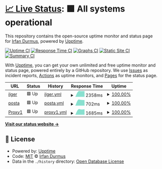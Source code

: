 # [📈 Live Status](https://Irfan.github.io/upptime): <!--live status--> **🟩 All systems operational**

This repository contains the open-source uptime monitor and status page for [Irfan Durmus](http://irfandurmus.com/cv), powered by [Upptime](https://github.com/upptime/upptime).

[![Uptime CI](https://github.com/Irfan/upptime/workflows/Uptime%20CI/badge.svg)](https://github.com/Irfan/upptime/actions?query=workflow%3A%22Uptime+CI%22)
[![Response Time CI](https://github.com/Irfan/upptime/workflows/Response%20Time%20CI/badge.svg)](https://github.com/Irfan/upptime/actions?query=workflow%3A%22Response+Time+CI%22)
[![Graphs CI](https://github.com/Irfan/upptime/workflows/Graphs%20CI/badge.svg)](https://github.com/Irfan/upptime/actions?query=workflow%3A%22Graphs+CI%22)
[![Static Site CI](https://github.com/Irfan/upptime/workflows/Static%20Site%20CI/badge.svg)](https://github.com/Irfan/upptime/actions?query=workflow%3A%22Static+Site+CI%22)
[![Summary CI](https://github.com/Irfan/upptime/workflows/Summary%20CI/badge.svg)](https://github.com/Irfan/upptime/actions?query=workflow%3A%22Summary+CI%22)

With [Upptime](https://upptime.js.org), you can get your own unlimited and free uptime monitor and status page, powered entirely by a GitHub repository. We use [Issues](https://github.com/Irfan/upptime/issues) as incident reports, [Actions](https://github.com/Irfan/upptime/actions) as uptime monitors, and [Pages](https://Irfan.github.io/upptime) for the status page.

<!--start: status pages-->
<!-- This summary is generated by Upptime (https://github.com/upptime/upptime) -->
<!-- Do not edit this manually, your changes will be overwritten -->
<!-- prettier-ignore -->
| URL | Status | History | Response Time | Uptime |
| --- | ------ | ------- | ------------- | ------ |
| <img alt="" src="https://icons.duckduckgo.com/ip3/www.ilger.com.ico" height="13"> [ilger](https://www.ilger.com) | 🟩 Up | [ilger.yml](https://github.com/shirfan/Uptime/commits/HEAD/history/ilger.yml) | <details><summary><img alt="Response time graph" src="./graphs/ilger/response-time-week.png" height="20"> 2358ms</summary><br><a href="https://shirfan.github.io/Uptime/history/ilger"><img alt="Response time 2358" src="https://img.shields.io/endpoint?url=https%3A%2F%2Fraw.githubusercontent.com%2Fshirfan%2FUptime%2FHEAD%2Fapi%2Filger%2Fresponse-time.json"></a><br><a href="https://shirfan.github.io/Uptime/history/ilger"><img alt="24-hour response time 2358" src="https://img.shields.io/endpoint?url=https%3A%2F%2Fraw.githubusercontent.com%2Fshirfan%2FUptime%2FHEAD%2Fapi%2Filger%2Fresponse-time-day.json"></a><br><a href="https://shirfan.github.io/Uptime/history/ilger"><img alt="7-day response time 2358" src="https://img.shields.io/endpoint?url=https%3A%2F%2Fraw.githubusercontent.com%2Fshirfan%2FUptime%2FHEAD%2Fapi%2Filger%2Fresponse-time-week.json"></a><br><a href="https://shirfan.github.io/Uptime/history/ilger"><img alt="30-day response time 2358" src="https://img.shields.io/endpoint?url=https%3A%2F%2Fraw.githubusercontent.com%2Fshirfan%2FUptime%2FHEAD%2Fapi%2Filger%2Fresponse-time-month.json"></a><br><a href="https://shirfan.github.io/Uptime/history/ilger"><img alt="1-year response time 2358" src="https://img.shields.io/endpoint?url=https%3A%2F%2Fraw.githubusercontent.com%2Fshirfan%2FUptime%2FHEAD%2Fapi%2Filger%2Fresponse-time-year.json"></a></details> | <details><summary><a href="https://shirfan.github.io/Uptime/history/ilger">100.00%</a></summary><a href="https://shirfan.github.io/Uptime/history/ilger"><img alt="All-time uptime 100.00%" src="https://img.shields.io/endpoint?url=https%3A%2F%2Fraw.githubusercontent.com%2Fshirfan%2FUptime%2FHEAD%2Fapi%2Filger%2Fuptime.json"></a><br><a href="https://shirfan.github.io/Uptime/history/ilger"><img alt="24-hour uptime 100.00%" src="https://img.shields.io/endpoint?url=https%3A%2F%2Fraw.githubusercontent.com%2Fshirfan%2FUptime%2FHEAD%2Fapi%2Filger%2Fuptime-day.json"></a><br><a href="https://shirfan.github.io/Uptime/history/ilger"><img alt="7-day uptime 100.00%" src="https://img.shields.io/endpoint?url=https%3A%2F%2Fraw.githubusercontent.com%2Fshirfan%2FUptime%2FHEAD%2Fapi%2Filger%2Fuptime-week.json"></a><br><a href="https://shirfan.github.io/Uptime/history/ilger"><img alt="30-day uptime 100.00%" src="https://img.shields.io/endpoint?url=https%3A%2F%2Fraw.githubusercontent.com%2Fshirfan%2FUptime%2FHEAD%2Fapi%2Filger%2Fuptime-month.json"></a><br><a href="https://shirfan.github.io/Uptime/history/ilger"><img alt="1-year uptime 100.00%" src="https://img.shields.io/endpoint?url=https%3A%2F%2Fraw.githubusercontent.com%2Fshirfan%2FUptime%2FHEAD%2Fapi%2Filger%2Fuptime-year.json"></a></details>
| <img alt="" src="https://icons.duckduckgo.com/ip3/posta.ilger.com.ico" height="13"> [posta](https://posta.ilger.com) | 🟩 Up | [posta.yml](https://github.com/shirfan/Uptime/commits/HEAD/history/posta.yml) | <details><summary><img alt="Response time graph" src="./graphs/posta/response-time-week.png" height="20"> 702ms</summary><br><a href="https://shirfan.github.io/Uptime/history/posta"><img alt="Response time 702" src="https://img.shields.io/endpoint?url=https%3A%2F%2Fraw.githubusercontent.com%2Fshirfan%2FUptime%2FHEAD%2Fapi%2Fposta%2Fresponse-time.json"></a><br><a href="https://shirfan.github.io/Uptime/history/posta"><img alt="24-hour response time 702" src="https://img.shields.io/endpoint?url=https%3A%2F%2Fraw.githubusercontent.com%2Fshirfan%2FUptime%2FHEAD%2Fapi%2Fposta%2Fresponse-time-day.json"></a><br><a href="https://shirfan.github.io/Uptime/history/posta"><img alt="7-day response time 702" src="https://img.shields.io/endpoint?url=https%3A%2F%2Fraw.githubusercontent.com%2Fshirfan%2FUptime%2FHEAD%2Fapi%2Fposta%2Fresponse-time-week.json"></a><br><a href="https://shirfan.github.io/Uptime/history/posta"><img alt="30-day response time 702" src="https://img.shields.io/endpoint?url=https%3A%2F%2Fraw.githubusercontent.com%2Fshirfan%2FUptime%2FHEAD%2Fapi%2Fposta%2Fresponse-time-month.json"></a><br><a href="https://shirfan.github.io/Uptime/history/posta"><img alt="1-year response time 702" src="https://img.shields.io/endpoint?url=https%3A%2F%2Fraw.githubusercontent.com%2Fshirfan%2FUptime%2FHEAD%2Fapi%2Fposta%2Fresponse-time-year.json"></a></details> | <details><summary><a href="https://shirfan.github.io/Uptime/history/posta">100.00%</a></summary><a href="https://shirfan.github.io/Uptime/history/posta"><img alt="All-time uptime 100.00%" src="https://img.shields.io/endpoint?url=https%3A%2F%2Fraw.githubusercontent.com%2Fshirfan%2FUptime%2FHEAD%2Fapi%2Fposta%2Fuptime.json"></a><br><a href="https://shirfan.github.io/Uptime/history/posta"><img alt="24-hour uptime 100.00%" src="https://img.shields.io/endpoint?url=https%3A%2F%2Fraw.githubusercontent.com%2Fshirfan%2FUptime%2FHEAD%2Fapi%2Fposta%2Fuptime-day.json"></a><br><a href="https://shirfan.github.io/Uptime/history/posta"><img alt="7-day uptime 100.00%" src="https://img.shields.io/endpoint?url=https%3A%2F%2Fraw.githubusercontent.com%2Fshirfan%2FUptime%2FHEAD%2Fapi%2Fposta%2Fuptime-week.json"></a><br><a href="https://shirfan.github.io/Uptime/history/posta"><img alt="30-day uptime 100.00%" src="https://img.shields.io/endpoint?url=https%3A%2F%2Fraw.githubusercontent.com%2Fshirfan%2FUptime%2FHEAD%2Fapi%2Fposta%2Fuptime-month.json"></a><br><a href="https://shirfan.github.io/Uptime/history/posta"><img alt="1-year uptime 100.00%" src="https://img.shields.io/endpoint?url=https%3A%2F%2Fraw.githubusercontent.com%2Fshirfan%2FUptime%2FHEAD%2Fapi%2Fposta%2Fuptime-year.json"></a></details>
| <img alt="" src="https://icons.duckduckgo.com/ip3/proxy1.ilger.com.ico" height="13"> [Proxy1](https://proxy1.ilger.com) | 🟩 Up | [proxy1.yml](https://github.com/shirfan/Uptime/commits/HEAD/history/proxy1.yml) | <details><summary><img alt="Response time graph" src="./graphs/proxy1/response-time-week.png" height="20"> 1685ms</summary><br><a href="https://shirfan.github.io/Uptime/history/proxy1"><img alt="Response time 1685" src="https://img.shields.io/endpoint?url=https%3A%2F%2Fraw.githubusercontent.com%2Fshirfan%2FUptime%2FHEAD%2Fapi%2Fproxy1%2Fresponse-time.json"></a><br><a href="https://shirfan.github.io/Uptime/history/proxy1"><img alt="24-hour response time 1685" src="https://img.shields.io/endpoint?url=https%3A%2F%2Fraw.githubusercontent.com%2Fshirfan%2FUptime%2FHEAD%2Fapi%2Fproxy1%2Fresponse-time-day.json"></a><br><a href="https://shirfan.github.io/Uptime/history/proxy1"><img alt="7-day response time 1685" src="https://img.shields.io/endpoint?url=https%3A%2F%2Fraw.githubusercontent.com%2Fshirfan%2FUptime%2FHEAD%2Fapi%2Fproxy1%2Fresponse-time-week.json"></a><br><a href="https://shirfan.github.io/Uptime/history/proxy1"><img alt="30-day response time 1685" src="https://img.shields.io/endpoint?url=https%3A%2F%2Fraw.githubusercontent.com%2Fshirfan%2FUptime%2FHEAD%2Fapi%2Fproxy1%2Fresponse-time-month.json"></a><br><a href="https://shirfan.github.io/Uptime/history/proxy1"><img alt="1-year response time 1685" src="https://img.shields.io/endpoint?url=https%3A%2F%2Fraw.githubusercontent.com%2Fshirfan%2FUptime%2FHEAD%2Fapi%2Fproxy1%2Fresponse-time-year.json"></a></details> | <details><summary><a href="https://shirfan.github.io/Uptime/history/proxy1">100.00%</a></summary><a href="https://shirfan.github.io/Uptime/history/proxy1"><img alt="All-time uptime 100.00%" src="https://img.shields.io/endpoint?url=https%3A%2F%2Fraw.githubusercontent.com%2Fshirfan%2FUptime%2FHEAD%2Fapi%2Fproxy1%2Fuptime.json"></a><br><a href="https://shirfan.github.io/Uptime/history/proxy1"><img alt="24-hour uptime 100.00%" src="https://img.shields.io/endpoint?url=https%3A%2F%2Fraw.githubusercontent.com%2Fshirfan%2FUptime%2FHEAD%2Fapi%2Fproxy1%2Fuptime-day.json"></a><br><a href="https://shirfan.github.io/Uptime/history/proxy1"><img alt="7-day uptime 100.00%" src="https://img.shields.io/endpoint?url=https%3A%2F%2Fraw.githubusercontent.com%2Fshirfan%2FUptime%2FHEAD%2Fapi%2Fproxy1%2Fuptime-week.json"></a><br><a href="https://shirfan.github.io/Uptime/history/proxy1"><img alt="30-day uptime 100.00%" src="https://img.shields.io/endpoint?url=https%3A%2F%2Fraw.githubusercontent.com%2Fshirfan%2FUptime%2FHEAD%2Fapi%2Fproxy1%2Fuptime-month.json"></a><br><a href="https://shirfan.github.io/Uptime/history/proxy1"><img alt="1-year uptime 100.00%" src="https://img.shields.io/endpoint?url=https%3A%2F%2Fraw.githubusercontent.com%2Fshirfan%2FUptime%2FHEAD%2Fapi%2Fproxy1%2Fuptime-year.json"></a></details>

<!--end: status pages-->

[**Visit our status website →**](https://Irfan.github.io/upptime)

## 📄 License

- Powered by: [Upptime](https://github.com/upptime/upptime)
- Code: [MIT](./LICENSE) © [Irfan Durmus](http://irfandurmus.com/cv)
- Data in the `./history` directory: [Open Database License](https://opendatacommons.org/licenses/odbl/1-0/)
